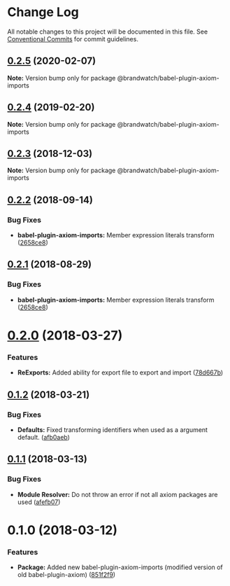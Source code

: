# Change Log

All notable changes to this project will be documented in this file.
See [Conventional Commits](https://conventionalcommits.org) for commit guidelines.

## [0.2.5](https://github.com/BrandwatchLtd/axiom-react/compare/@brandwatch/babel-plugin-axiom-imports@0.2.4...@brandwatch/babel-plugin-axiom-imports@0.2.5) (2020-02-07)

**Note:** Version bump only for package @brandwatch/babel-plugin-axiom-imports





## [0.2.4](https://github.com/tomru/axiom/compare/@brandwatch/babel-plugin-axiom-imports@0.2.3...@brandwatch/babel-plugin-axiom-imports@0.2.4) (2019-02-20)

**Note:** Version bump only for package @brandwatch/babel-plugin-axiom-imports





## [0.2.3](https://github.com/larister/axiom/compare/@brandwatch/babel-plugin-axiom-imports@0.2.2...@brandwatch/babel-plugin-axiom-imports@0.2.3) (2018-12-03)

**Note:** Version bump only for package @brandwatch/babel-plugin-axiom-imports





<a name="0.2.2"></a>
## [0.2.2](https://github.com/lpoulter/axiom/compare/@brandwatch/babel-plugin-axiom-imports@0.2.0...@brandwatch/babel-plugin-axiom-imports@0.2.2) (2018-09-14)


### Bug Fixes

* **babel-plugin-axiom-imports:** Member expression literals transform ([2658ce8](https://github.com/lpoulter/axiom/commit/2658ce8))




<a name="0.2.1"></a>
## [0.2.1](https://github.com/HHogg/axiom/compare/@brandwatch/babel-plugin-axiom-imports@0.2.0...@brandwatch/babel-plugin-axiom-imports@0.2.1) (2018-08-29)


### Bug Fixes

* **babel-plugin-axiom-imports:** Member expression literals transform ([2658ce8](https://github.com/HHogg/axiom/commit/2658ce8))




<a name="0.2.0"></a>
# [0.2.0](https://github.com/HHogg/axiom/compare/@brandwatch/babel-plugin-axiom-imports@0.1.2...@brandwatch/babel-plugin-axiom-imports@0.2.0) (2018-03-27)


### Features

* **ReExports:** Added ability for export file to export and import ([78d667b](https://github.com/HHogg/axiom/commit/78d667b))




<a name="0.1.2"></a>
## [0.1.2](https://github.com/HHogg/axiom/compare/@brandwatch/babel-plugin-axiom-imports@0.1.1...@brandwatch/babel-plugin-axiom-imports@0.1.2) (2018-03-21)


### Bug Fixes

* **Defaults:** Fixed transforming identifiers when used as a argument default. ([afb0aeb](https://github.com/HHogg/axiom/commit/afb0aeb))




<a name="0.1.1"></a>
## [0.1.1](https://github.com/HHogg/axiom/compare/@brandwatch/babel-plugin-axiom-imports@0.1.0...@brandwatch/babel-plugin-axiom-imports@0.1.1) (2018-03-13)


### Bug Fixes

* **Module Resolver:** Do not throw an error if not all axiom packages are used ([afefb07](https://github.com/HHogg/axiom/commit/afefb07))




<a name="0.1.0"></a>
# 0.1.0 (2018-03-12)


### Features

* **Package:** Added new babel-plugin-axiom-imports (modified version of old babel-plugin-axiom) ([851f2f9](https://github.com/HHogg/axiom/commit/851f2f9))
